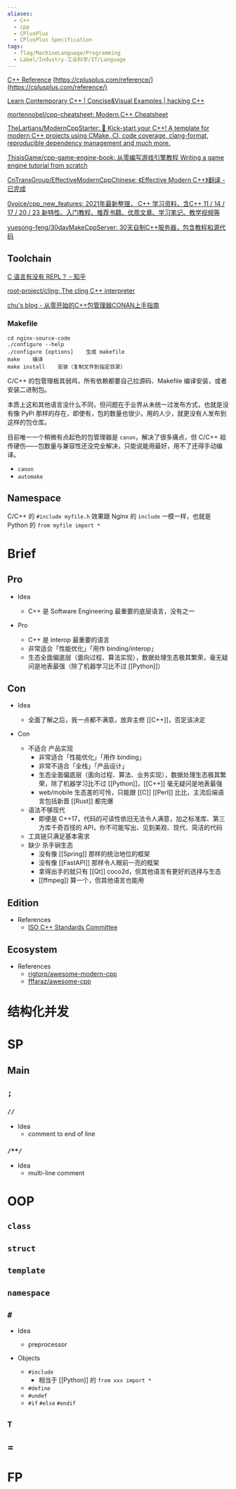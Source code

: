 ```yaml
---
aliases:
  - C++
  - cpp
  - CPlusPlus
  - CPlusPlus Specification
tags:
  - flag/MachineLanguage/Programming
  - Label/Industry-工业科学/IT/Language
---
```


[C++ Reference](https://zh.cppreference.com/w/%E9%A6%96%E9%A1%B5)
[https://cplusplus.com/reference/](https://cplusplus.com/reference/)

[Learn Contemporary C++ | Concise&Visual Examples | hacking C++](https://hackingcpp.com/)

[mortennobel/cpp-cheatsheet: Modern C++ Cheatsheet](https://github.com/mortennobel/cpp-cheatsheet)

[TheLartians/ModernCppStarter: 🚀 Kick-start your C++! A template for modern C++ projects using CMake, CI, code coverage, clang-format, reproducible dependency management and much more.](https://github.com/TheLartians/ModernCppStarter)

[ThisisGame/cpp-game-engine-book: 从零编写游戏引擎教程 Writing a game engine tutorial from scratch](https://github.com/ThisisGame/cpp-game-engine-book)

[CnTransGroup/EffectiveModernCppChinese: 《Effective Modern C++》翻译 - 已完成](https://github.com/CnTransGroup/EffectiveModernCppChinese)

[0voice/cpp\_new\_features: 2021年最新整理， C++ 学习资料，含C++ 11 / 14 / 17 / 20 / 23 新特性、入门教程、推荐书籍、优质文章、学习笔记、教学视频等](https://github.com/0voice/cpp_new_features)

[yuesong-feng/30dayMakeCppServer: 30天自制C++服务器，包含教程和源代码](https://github.com/yuesong-feng/30dayMakeCppServer)



## Toolchain

[C 语言有没有 REPL？ - 知乎](https://www.zhihu.com/question/53638858)

[root-project/cling: The cling C++ interpreter](https://github.com/root-project/cling)

[chu's blog - 从零开始的C++包管理器CONAN上手指南](http://chu-studio.com/posts/2019/%E4%BB%8E%E9%9B%B6%E5%BC%80%E5%A7%8B%E7%9A%84C++%E5%8C%85%E7%AE%A1%E7%90%86%E5%99%A8CONAN%E4%B8%8A%E6%89%8B%E6%8C%87%E5%8D%97)

### Makefile


    cd nginx-source-code
    ./configure --help
    ./configure [options]    生成 makefile
    make    编译
    make install    安装（复制文件到指定目录）


C/C++ 的包管理极其弱鸡，所有依赖都要自己拉源码、Makefile 编译安装，或者安装二进制包。

本质上这和其他语言没什么不同，但问题在于业界从未统一过发布方式，也就是没有像 PyPi 那样的存在，即使有，包的数量也很少。用的人少，就更没有人发布到这样的包仓库。

目前唯一一个稍微有点起色的包管理器是 `canon`，解决了很多痛点，但 C/C++ 祖传硬伤——包数量与兼容性还没完全解决，只能说能用最好，用不了还得手动编译。

- `canon`
- `automake`


## Namespace

C/C++ 的 `#include myfile.h` 效果跟 Nginx 的 `include` 一模一样，也就是 Python 的 `from myfile import *`

# Brief

## Pro

- Idea
    - C++ 是 Software Engineering 最重要的底层语言，没有之一

- Pro
    - C++ 是 interop 最重要的语言
    - 非常适合「性能优化」「用作 binding/interop」
    - 生态全面偏底层（面向过程、算法实现），数据处理生态极其繁荣，毫无疑问是地表最强（除了机器学习比不过 [[Python]]）

## Con

- Idea
    - 全面了解之后，我一点都不满意，放弃主修 [[C++]]，否定该决定

- Con
    - 不适合 产品实现
        - 非常适合「性能优化」「用作 binding」
        - 非常不适合「全栈」「产品设计」
        - 生态全面偏底层（面向过程、算法、业务实现），数据处理生态极其繁荣，除了机器学习比不过 [[Python]]，[[C++]] 毫无疑问是地表最强
        - web/mobile 生态差的可怜，只能跟 [[C]] [[Perl]] 比比，主流后端语言包括新晋 [[Rust]] 都完爆
    - 语法不够现代
        - 即便是 C++17，代码的可读性依旧无法令人满意，加之标准库、第三方库千奇百怪的 API，你不可能写出、见到美观、现代、简洁的代码
    - 工具链只满足基本需求
    - 缺少 杀手锏生态
        - 没有像 [[Spring]] 那样的统治地位的框架
        - 没有像 [[FastAPI]] 那样令人眼前一亮的框架
        - 拿得出手的就只有 [[Qt]] coco2d，但其他语言有更好的选择与生态
        - [[ffmpeg]] 算一个，但其他语言也能用

## Edition

- References
    - [ISO C++ Standards Committee](https://github.com/cplusplus)

## Ecosystem

- References
    - [rigtorp/awesome-modern-cpp](https://github.com/rigtorp/awesome-modern-cpp)
    - [fffaraz/awesome-cpp](https://github.com/fffaraz/awesome-cpp?tab=readme-ov-file)

# 结构化并发

# SP

## Main

## `;`

### `//`

- Idea
    - comment to end of line

### `/**/`

- Idea
    - multi-line comment

# OOP

## `class`

## `struct`

## `template`

## `namespace`

## `#`

- Idea
    - preprocessor

- Objects
    - `#include`
        - 相当于 [[Python]] 的 `from xxx import *`
    - `#define`
    - `#undef`
    - `#if` `#else` `#endif`

## `T`

## =

# FP
